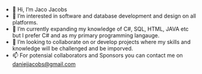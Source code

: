 - 👋 Hi, I’m Jaco Jacobs
- 👀 I’m interested in software and database development and design on all platforms.
- 🌱 I’m currently expanding my knowledge of C#, SQL, HTML, JAVA etc but I prefer C# and as my primary programming langauge.
- 💞️ I’m looking to collaborate on or develop projects where my skills and knowledge will be challenged and be imporved.
- 📫 For potensial collaborators and Sponsors you can contact me on daniejjacobs@gmail.com

<!---
daniejjacobs/daniejjacobs is a ✨ special ✨ repository because its `README.md` (this file) appears on your GitHub profile.
You can click the Preview link to take a look at your changes.
--->
